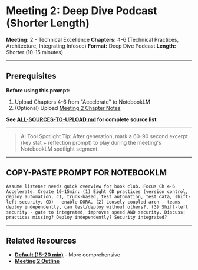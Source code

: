 # Meeting 2: Deep Dive Podcast (Shorter Length)

**Meeting:** 2 - Technical Excellence
**Chapters:** 4-6 (Technical Practices, Architecture, Integrating Infosec)
**Format:** Deep Dive Podcast
**Length:** Shorter (10-15 minutes)

---

## Prerequisites

**Before using this prompt:**
1. Upload Chapters 4-6 from "Accelerate" to NotebookLM
2. (Optional) Upload [Meeting 2 Chapter Notes](../../meetings/meeting-2/chapter-notes.md)

**See [ALL-SOURCES-TO-UPLOAD.md](ALL-SOURCES-TO-UPLOAD.md) for complete source list**

---

> AI Tool Spotlight Tip: After generation, mark a 60-90 second excerpt (key stat + reflection prompt) to play during the meeting's NotebookLM spotlight segment.

---

## COPY-PASTE PROMPT FOR NOTEBOOKLM

```
Assume listener needs quick overview for book club. Focus Ch 4-6 Accelerate. Create 10-15min: (1) Eight CD practices (version control, deploy automation, CI, trunk-based, test automation, test data, shift-left security, CD) - enable DORA, (2) Loosely coupled arch - teams deploy independently, can test/deploy without others?, (3) Shift-left security - gate to integrated, improves speed AND security. Discuss: practices missing? Deploy independently? Security integrated?
```

---

## Related Resources

- **[Default (15-20 min)](podcast-deep-dive-default.md)** - More comprehensive
- **[Meeting 2 Outline](../../meetings/meeting-2/outline.md)**
